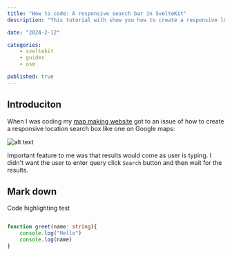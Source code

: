 ```yaml
---
title: "How to code: A responsive search bar in SvelteKit"
description: "This tutorial with show you how to create a responsive location search box fetching remote data in SvelteKit." 

date: "2024-2-12"

categories:
    - sveltekit
    - guides
    - osm

published: true
---
```


## Introduciton

When I was coding my [map making website](maps.olek.site) got to an issue of how to create a responsive location search box like one on Google maps:


![alt text](google_search_box.gif)

Important feature to me was that results would come as user is typing. I didn't want the user to enter query click `Search` button and then wait for the results.



## Mark down

Code highlighting test

```ts

function greet(name: string){
    console.log("Hello")
    console.log(name)
}

```